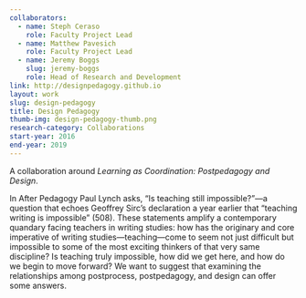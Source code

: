 ```yaml
---
collaborators: 
  - name: Steph Ceraso
    role: Faculty Project Lead
  - name: Matthew Pavesich
    role: Faculty Project Lead
  - name: Jeremy Boggs
    slug: jeremy-boggs
    role: Head of Research and Development
link: http://designpedagogy.github.io
layout: work
slug: design-pedagogy
title: Design Pedagogy
thumb-img: design-pedagogy-thumb.png
research-category: Collaborations
start-year: 2016
end-year: 2019
---
```


A collaboration around _Learning as Coordination: Postpedagogy and Design_.

In After Pedagogy Paul Lynch asks, “Is teaching still impossible?”—a question that echoes Geoffrey Sirc’s declaration a year earlier that “teaching writing is impossible” (508). These statements amplify a contemporary quandary facing teachers in writing studies: how has the originary and core imperative of writing studies—teaching—come to seem not just difficult but impossible to some of the most exciting thinkers of that very same discipline? Is teaching truly impossible, how did we get here, and how do we begin to move forward? We want to suggest that examining the relationships among postprocess, postpedagogy, and design can offer some answers.
